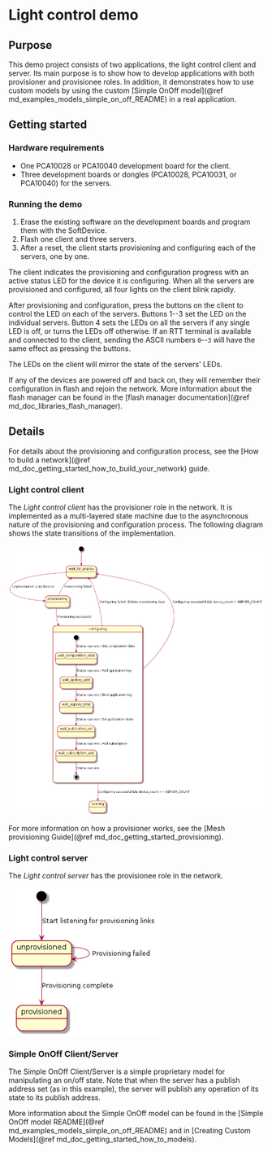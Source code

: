 # Light control demo

## Purpose

This demo project consists of two applications, the light control client and server.
Its main purpose is to show how to develop applications with both provisioner and
provisionee roles. In addition, it demonstrates how to use custom models by using
the custom [Simple OnOff model](@ref md_examples_models_simple_on_off_README) in
a real application.


## Getting started

### Hardware requirements

- One PCA10028 or PCA10040 development board for the client.
- Three development boards or dongles (PCA10028, PCA10031, or PCA10040) for the servers.

### Running the demo

1. Erase the existing software on the development boards and program them with the SoftDevice.
2. Flash one client and three servers.
3. After a reset, the client starts provisioning and configuring each of the servers, one by one.

The client indicates the provisioning and configuration progress with an active
status LED for the device it is configuring. When all the servers are provisioned and
configured, all four lights on the client blink rapidly.

After provisioning and configuration, press the buttons on the client to control
the LED on each of the servers. Buttons 1--3 set the LED on the individual servers.
Button 4 sets the LEDs on all the servers if any single LED is off, or turns the LEDs
off otherwise. If an RTT terminal is available and connected to the client, sending
the ASCII numbers `0`--`3` will have the same effect as pressing the buttons.

The LEDs on the client will mirror the state of the servers' LEDs.

If any of the devices are powered off and back on, they will remember their configuration
in flash and rejoin the network. More information about the flash manager can be found
in the [flash manager documentation](@ref md_doc_libraries_flash_manager).

## Details

For details about the provisioning and configuration process, see the [How to build a network](@ref md_doc_getting_started_how_to_build_your_network) guide.

### Light control client

The *Light control client* has the provisioner role in the network.
It is implemented as a multi-layered state machine due to the asynchronous nature of the provisioning and configuration process.
The following diagram shows the state transitions of the implementation.

![Light control client state diagram](img/light_control_client_state_diagram.png "Light control client state diagram")

For more information on how a provisioner works, see the [Mesh provisioning Guide](@ref md_doc_getting_started_provisioning).

### Light control server

The *Light control server* has the provisionee role in the network.

![State diagram for the Light control server](img/light_control_server_state_diagram.png)

### Simple OnOff Client/Server

The Simple OnOff Client/Server is a simple proprietary model for manipulating an
on/off state. Note that when the server has a publish address set (as in this example),
the server will publish any operation of its state to its publish address.

More information about the Simple OnOff model can be found in the
[Simple OnOff model README](@ref md_examples_models_simple_on_off_README)
and in [Creating Custom Models](@ref md_doc_getting_started_how_to_models).

